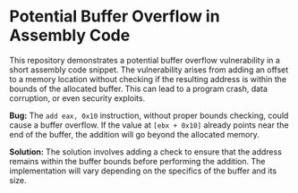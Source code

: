 # Potential Buffer Overflow in Assembly Code

This repository demonstrates a potential buffer overflow vulnerability in a short assembly code snippet.  The vulnerability arises from adding an offset to a memory location without checking if the resulting address is within the bounds of the allocated buffer. This can lead to a program crash, data corruption, or even security exploits.

**Bug:**
The `add eax, 0x10` instruction, without proper bounds checking, could cause a buffer overflow. If the value at `[ebx + 0x10]` already points near the end of the buffer, the addition will go beyond the allocated memory. 

**Solution:**
The solution involves adding a check to ensure that the address remains within the buffer bounds before performing the addition.   The implementation will vary depending on the specifics of the buffer and its size.